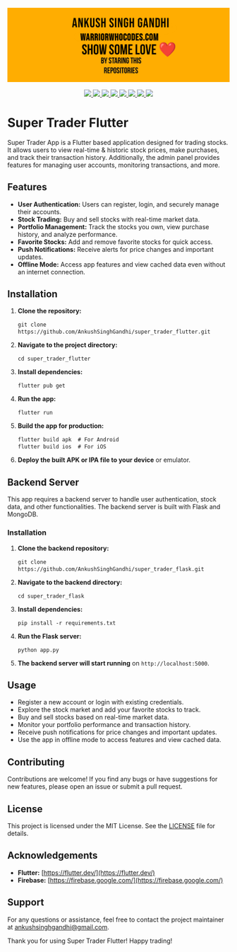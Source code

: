 <a href="https://warriorwhocodes.com"><img src="header.jpg"></a>

<p align="center">
  <a href="https://ankushsinghgandhi.github.io">
    <img src="https://img.shields.io/badge/Website-3b5998?style=flat-square&logo=google-chrome&logoColor=white" />
  </a>
  <a href="http://twitter.com/ankushsgandhi">
    <img src="https://img.shields.io/badge/-Twitter-blue?style=flat-square&logo=twitter&logoColor=white" />
  </a>
   <a href="https://www.linkedin.com/in/ankush-singh-gandhi-2487771aa/">
    <img src="https://img.shields.io/badge/-LinkedIn-0e76a8?style=flat-square&logo=Linkedin&logoColor=white" />
  </a>
  <a href="https://dev.to/@ankushsinghgandhi">
    <img src="https://img.shields.io/badge/-Dev.to-grey?style=flat-square&logo=dev.to&logoColor=white"/>
  </a>
  <a href="https://stackoverflow.com/users/13790266/ankush-singh">
    <img src="https://img.shields.io/badge/-Stackoverflow-orange?style=flat-square&logo=stackoverflow&logoColor=white"/>
  </a>
  <a href="https://leetcode.com/ankushsinghgandhi/">
    <img src="https://img.shields.io/badge/-Leetcode-yellow?style=flat-square&logo=Leetcode&logoColor=white"/>
  </a>
    <a href="https://www.hackerrank.com/ankushsgandhi">
    <img src="https://img.shields.io/badge/-HackerRank-green?style=flat-square&logo=Hackerrank&logoColor=white"/>
  </a>
    <a href="https://www.hackerearth.com/@bhanusinghank">
    <img src="https://img.shields.io/badge/-Hackerearth-purple?style=flat-square&logo=Hackerearth&logoColor=white"/>
  </a>
</p>

# Super Trader Flutter

Super Trader App is a Flutter based application designed for trading stocks. It allows users to view real-time & historic stock prices, make purchases, and track their transaction history. Additionally, the admin panel provides features for managing user accounts, monitoring transactions, and more.

## Features

- **User Authentication:** Users can register, login, and securely manage their accounts.
- **Stock Trading:** Buy and sell stocks with real-time market data.
- **Portfolio Management:** Track the stocks you own, view purchase history, and analyze performance.
- **Favorite Stocks:** Add and remove favorite stocks for quick access.
- **Push Notifications:** Receive alerts for price changes and important updates.
- **Offline Mode:** Access app features and view cached data even without an internet connection.

## Installation

1. **Clone the repository:**
   ```
   git clone https://github.com/AnkushSinghGandhi/super_trader_flutter.git
   ```

2. **Navigate to the project directory:**
   ```
   cd super_trader_flutter
   ```

3. **Install dependencies:**
   ```
   flutter pub get
   ```

4. **Run the app:**
   ```
   flutter run
   ```

5. **Build the app for production:**
   ```
   flutter build apk  # For Android
   flutter build ios  # For iOS
   ```

6. **Deploy the built APK or IPA file to your device** or emulator.

## Backend Server

This app requires a backend server to handle user authentication, stock data, and other functionalities. The backend server is built with Flask and MongoDB. 

### Installation

1. **Clone the backend repository:**
   ```
   git clone https://github.com/AnkushSinghGandhi/super_trader_flask.git
   ```

2. **Navigate to the backend directory:**
   ```
   cd super_trader_flask
   ```

3. **Install dependencies:**
   ```
   pip install -r requirements.txt
   ```

4. **Run the Flask server:**
   ```
   python app.py
   ```

5. **The backend server will start running** on `http://localhost:5000`.

## Usage

- Register a new account or login with existing credentials.
- Explore the stock market and add your favorite stocks to track.
- Buy and sell stocks based on real-time market data.
- Monitor your portfolio performance and transaction history.
- Receive push notifications for price changes and important updates.
- Use the app in offline mode to access features and view cached data.

## Contributing

Contributions are welcome! If you find any bugs or have suggestions for new features, please open an issue or submit a pull request.

## License

This project is licensed under the MIT License. See the [LICENSE](LICENSE) file for details.

## Acknowledgements

- **Flutter:** [https://flutter.dev/](https://flutter.dev/)
- **Firebase:** [https://firebase.google.com/](https://firebase.google.com/)

## Support

For any questions or assistance, feel free to contact the project maintainer at [ankushsinghgandhi@gmail.com](mailto:your-ankushsinghgandhi@gmail.com).

Thank you for using Super Trader Flutter! Happy trading!
